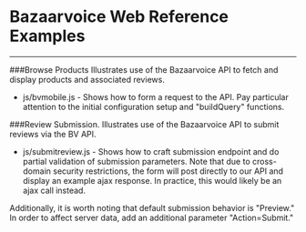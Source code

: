 # Bazaarvoice Web Reference Examples
<hr />

###Browse Products
Illustrates use of the Bazaarvoice API to fetch and display products and associated reviews.

* js/bvmobile.js - Shows how to form a request to the API.  Pay particular attention to the initial configuration setup and "buildQuery" functions.

###Review Submission.
Illustrates use of the Bazaarvoice API to submit reviews via the BV API.

* js/submitreview.js - Shows how to craft submission endpoint and do partial validation of submission parameters.  Note that due to cross-domain security restrictions, the form will post directly to our API and display an example ajax response.  In practice, this would likely be an ajax call instead.

Additionally, it is worth noting that default submission behavior is "Preview."  In order to affect server data, add an additional parameter "Action=Submit."
